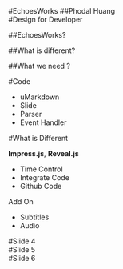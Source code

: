 <section>
#EchoesWorks
##Phodal Huang  
</section>
<section>
#Design for Developer

##EchoesWorks?

##What is different?

##What we need ?
</section>
<section>
#Code

* uMarkdown
* Slide
* Parser
* Event Handler

</section>
<section>
#What is Different 

**Impress.js**, **Reveal.js**

* Time Control
* Integrate Code
* Github Code
 
Add On
 
* Subtitles
* Audio 

</section>
<section>
#Slide 4
</section>
<section>
#Slide 5
</section>
<section>
#Slide 6
</section>
